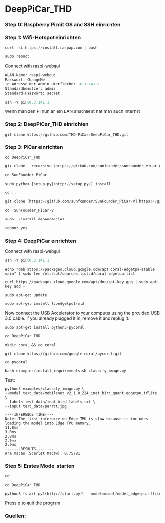 # DeepPiCar_THD
### Step 0: Raspberry Pi mit OS and SSH einrichten

### Step 1: Wifi-Hotspot einrichten

```python
curl -sL https://install.raspap.com | bash
```

```python
sudo reboot
```

Connect with raspi-webgui

```python
WLAN-Name: raspi-webgui
Passwort: ChangeMe
IP-Adresse der Admin-Oberfläche: 10.3.141.1
Standardbenutzer: admin
Standard-Passwort: secret
```

```python
ssh -Y pi@10.3.141.1
```

Wenn man den Pi nun an ein LAN anschließt hat man auch internet

### Step 2: DeepPiCar_THD einrichten

```python
git clone https://github.com/THD-PiCar/DeepPiCar_THD.git
```

### Step 3: PiCar einrichten

```python
cd DeepPiCar_THD
```

```python
git clone --recursive [https://github.com/sunfounder/SunFounder_PiCar.git](https://github.com/sunfounder/SunFounder_PiCar.git)
```

```python
cd SunFounder_PiCar
```

```python
sudo python [setup.py](http://setup.py/) install
```

```python
cd ..
```

```python
git clone [https://github.com/sunfounder/SunFounder_PiCar-V](https://github.com/sunfounder/SunFounder_PiCar-V) -b V3.0
```

```python
cd  SunFounder_PiCar-V
```

```python
sudo ./install_dependencies
```

```python
reboot yes
```

### Step 4: DeepPiCar einrichten

Connect with raspi-webgui

```python
ssh -Y pi@10.3.141.1
```

```
echo "deb https://packages.cloud.google.com/apt coral-edgetpu-stable main" | sudo tee /etc/apt/sources.list.d/coral-edgetpu.list

curl https://packages.cloud.google.com/apt/doc/apt-key.gpg | sudo apt-key add -

sudo apt-get update
```

```python
sudo apt-get install libedgetpu1-std
```

Now connect the USB Accelerator to your computer using the provided USB 3.0 cable. If you already plugged it in, remove it and replug it.

```python
sudo apt-get install python3-pycoral
```

```python
cd DeepPiCar_THD
```

```
mkdir coral && cd coral

git clone https://github.com/google-coral/pycoral.git

cd pycoral
```

```python
bash examples/install_requirements.sh classify_image.py
```

Test:

```
python3 examples/classify_image.py \
--model test_data/mobilenet_v2_1.0_224_inat_bird_quant_edgetpu.tflite \
--labels test_data/inat_bird_labels.txt \
--input test_data/parrot.jpg
```

```
----INFERENCE TIME----
Note: The first inference on Edge TPU is slow because it includes loading the model into Edge TPU memory.
11.8ms
3.0ms
2.8ms
2.9ms
2.9ms
-------RESULTS--------
Ara macao (Scarlet Macaw): 0.75781
```

### Step 5: Erstes Model starten

```python
cd 
```

```python
cd DeepPiCar_THD
```

```python
python3 [start.py](http://start.py/) --model=model/model_edgetpu.tflite --labels=model/labels.txt
```

Press q to quit the program

### Quellen:
